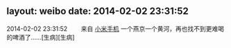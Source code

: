 layout: weibo
date: 2014-02-02 23:31:52
---
<meta name="referrer" content="no-referrer" />

2014-02-02 23:31:52  &nbsp;&nbsp;&nbsp;&nbsp;&nbsp;&nbsp; 来自 <a href="http://app.weibo.com/t/feed/22zMnn" rel="nofollow">小米手机</a>
一个燕京一个黄河，再也找不到更难喝的啤酒了……[生病][生病] ​​​
